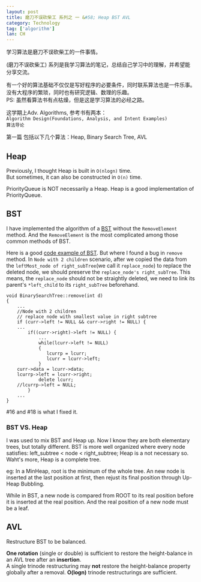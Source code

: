 ```yaml
---
layout: post
title: 磨刀不误砍柴工 系列之 一 &#58; Heap BST AVL
category: Technology
tag: ['algorithm']
lan: CH
---
```


学习算法是磨刀不误砍柴工的一件事情。

(磨刀不误砍柴工) 系列是我学习算法的笔记，总结自己学习中的理解，并希望能分享交流。

<!--preview-->

有一个好的算法基础不仅仅是写好程序的必要条件，同时联系算法也是一件乐事。没有大程序的繁琐，同时也有研究逻辑、数理的乐趣。<br />
PS: 虽然看算法书有点枯燥，但是这是学习算法的必经之路。

这学期上Adv. Algorithms, 参考书有两本：<br />
`Algorithm Design(Foundations, Analysis, and Intent Examples)`<br />
`算法导论`

第一篇 包括以下几个算法：Heap, Binary Search Tree, AVL

## Heap

Previously, I thought Heap is built in `O(nlogn)` time.<br />
But sometimes, it can also be constructed in `O(n)` time.

PriorityQueue is NOT necessarily a Heap. Heap is a good implementation of PriorityQueue.

## BST

I have implemented the algorithm of a [BST](https://github.com/shohoku11wrj/algorithms/blob/master/src/backup_20130616/BinarySearchTree.cpp) without the `RemoveElement` method. And the `RemoveElement` is the most complicated among those common methods of BST. 

Here is a good [ code example of BST](http://www.cplusplus.com/forum/general/1551/). But where I found a bug in `remove` method.
In `Node with 2 children` scenario, after we copied the data from the `leftMost_node of right_subTree`(we call it `replace_node`) to replace the deleted node, we should preserve the `replace_node's right_subTree`. This means, the `replace_node` should not be straightly deleted, we need to link its parent's `*left_child` to its `right_subTree` beforehand.

    void BinarySearchTree::remove(int d)
    {
        ...
        //Node with 2 children
        // replace node with smallest value in right subtree
        if (curr->left != NULL && curr->right != NULL) {
        ...
            if((curr->right)->left != NULL) {
                ...
                while(lcurr->left != NULL)
                {
                   lcurrp = lcurr;
                   lcurr = lcurr->left;
                }
        curr->data = lcurr->data;
        lcurrp->left = lcurr->right;
                delete lcurr;
        //lcurrp->left = NULL;
            }
        ...
    }

\#16 and \#18 is what I fixed it.


### BST VS. Heap

I was used to mix BST and Heap up. Now I know they are both elementary trees, but totally different. BST is more well organized where every node satisfies: left_subtree < node < right_subtree; Heap is a not necessary so. Waht's more, Heap is a complete tree. 

eg: In a MinHeap, root is the minimum of the whole tree. An new node is inserted at the last position at first, then rejust its final position through Up-Heap Bubbling.

While in BST, a new node is compared from ROOT to its real position before it is inserted at the real position. And the real position of a new node must be a leaf.


## AVL

Restructure BST to be balanced.

<b>One rotation</b> (single or double) is sufficient to restore the height-balance in an AVL tree after an <b>insertion</b>. <br />
A single trinode restructuring may <b>not</b> restore the height-balance property globally after a removal. <b>O(logn)</b> trinode restructurings are sufficient.


